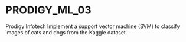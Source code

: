 # PRODIGY_ML_03
Prodigy Infotech 
Implement a support vector machine (SVM) to classify images of cats and dogs from the Kaggle dataset
